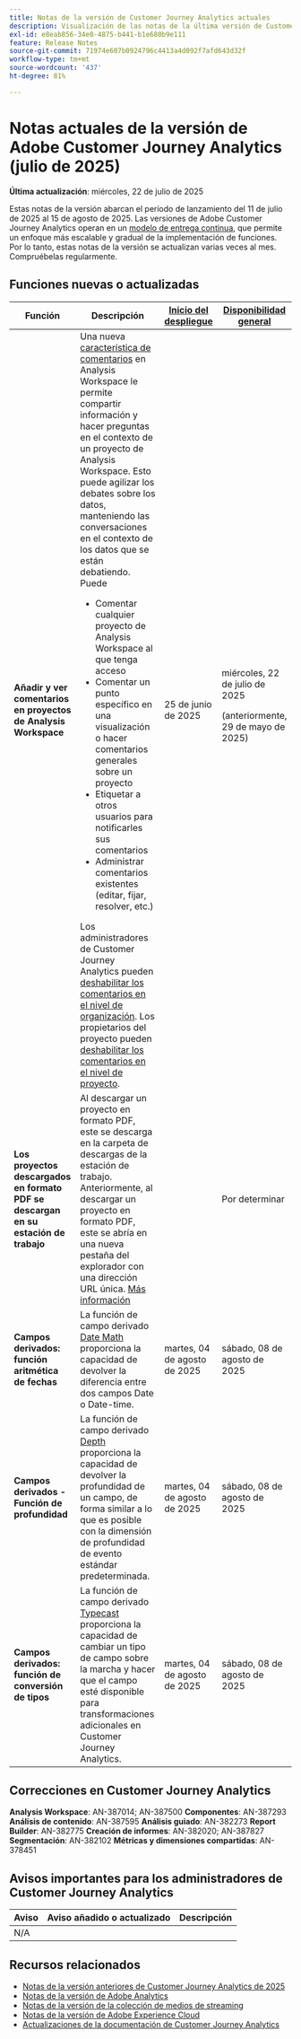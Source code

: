 ```yaml
---
title: Notas de la versión de Customer Journey Analytics actuales
description: Visualización de las notas de la última versión de Customer Journey Analytics
exl-id: e8eab856-34e0-4875-b441-b1e680b9e111
feature: Release Notes
source-git-commit: 71974e607b0924796c4413a4d092f7afd643d32f
workflow-type: tm+mt
source-wordcount: '437'
ht-degree: 81%

---
```


# Notas actuales de la versión de Adobe Customer Journey Analytics (julio de 2025)

**Última actualización**: miércoles, 22 de julio de 2025


Estas notas de la versión abarcan el período de lanzamiento del 11 de julio de 2025 al 15 de agosto de 2025. Las versiones de Adobe Customer Journey Analytics operan en un [modelo de entrega continua](releases.md), que permite un enfoque más escalable y gradual de la implementación de funciones. Por lo tanto, estas notas de la versión se actualizan varias veces al mes. Compruébelas regularmente.

## Funciones nuevas o actualizadas

| Función | Descripción | [Inicio del despliegue](releases.md) | [Disponibilidad general](releases.md) |
| ----------- | ---------- | ------- | ---- |
| **Añadir y ver comentarios en proyectos de Analysis Workspace** | Una nueva [característica de comentarios](https://experienceleague.adobe.com/es/docs/analytics-platform/using/cja-workspace/build-workspace-project/comment-projects) en Analysis Workspace le permite compartir información y hacer preguntas en el contexto de un proyecto de Analysis Workspace. Esto puede agilizar los debates sobre los datos, manteniendo las conversaciones en el contexto de los datos que se están debatiendo. Puede <ul><li>Comentar cualquier proyecto de Analysis Workspace al que tenga acceso</li><li>Comentar un punto específico en una visualización o hacer comentarios generales sobre un proyecto</li><li>Etiquetar a otros usuarios para notificarles sus comentarios</li><li>Administrar comentarios existentes (editar, fijar, resolver, etc.)</li></ul>Los administradores de Customer Journey Analytics pueden [deshabilitar los comentarios en el nivel de organización](https://experienceleague.adobe.com/es/docs/analytics-platform/using/cja-workspace/user-preferences#ims-organization-preferences). Los propietarios del proyecto pueden [deshabilitar los comentarios en el nivel de proyecto](https://experienceleague.adobe.com/es/docs/analytics-platform/using/cja-workspace/build-workspace-project/create-projects). | 25 de junio de 2025 | miércoles, 22 de julio de 2025 <p>(anteriormente, 29 de mayo de 2025)</p> |
| **Los proyectos descargados en formato PDF se descargan en su estación de trabajo** | Al descargar un proyecto en formato PDF, este se descarga en la carpeta de descargas de la estación de trabajo. Anteriormente, al descargar un proyecto en formato PDF, este se abría en una nueva pestaña del explorador con una dirección URL única. [Más información](https://experienceleague.adobe.com/es/docs/analytics-platform/using/cja-workspace/export/download-send) | | Por determinar |
| **Campos derivados: función aritmética de fechas** | La función de campo derivado [Date Math](/help/data-views/derived-fields/derived-fields.md#date-math) proporciona la capacidad de devolver la diferencia entre dos campos Date o Date-time. | martes, 04 de agosto de 2025 | sábado, 08 de agosto de 2025 |
| **Campos derivados - Función de profundidad** | La función de campo derivado [Depth](/help/data-views/derived-fields/derived-fields.md#depth) proporciona la capacidad de devolver la profundidad de un campo, de forma similar a lo que es posible con la dimensión de profundidad de evento estándar predeterminada. | martes, 04 de agosto de 2025 | sábado, 08 de agosto de 2025 |
| **Campos derivados: función de conversión de tipos** | La función de campo derivado [Typecast](/help/data-views/derived-fields/derived-fields.md#typecast) proporciona la capacidad de cambiar un tipo de campo sobre la marcha y hacer que el campo esté disponible para transformaciones adicionales en Customer Journey Analytics. | martes, 04 de agosto de 2025 | sábado, 08 de agosto de 2025 |

## Correcciones en Customer Journey Analytics

**Analysis Workspace**: AN-387014; AN-387500
**Componentes**: AN-387293
**Análisis de contenido**: AN-387595
**Análisis guiado**: AN-382273
**Report Builder**: AN-382775
**Creación de informes**: AN-382020; AN-387827
**Segmentación**: AN-382102
**Métricas y dimensiones compartidas**: AN-378451


## Avisos importantes para los administradores de Customer Journey Analytics

| Aviso | Aviso añadido o actualizado | Descripción |
| --- | --- | --- |
| N/A | | |

## Recursos relacionados

* [Notas de la versión anteriores de Customer Journey Analytics de 2025](/help/release-notes/2025.md)
* [Notas de la versión de Adobe Analytics](https://experienceleague.adobe.com/docs/analytics/release-notes/latest.html?lang=es)
* [Notas de la versión de la colección de medios de streaming](https://experienceleague.adobe.com/docs/media-analytics/using/additional-resources/release-notes.html?lang=es)
* [Notas de la versión de Adobe Experience Cloud](https://experienceleague.adobe.com/docs/release-notes/experience-cloud/current.html?lang=es)
* [Actualizaciones de la documentación de Customer Journey Analytics](/help/release-notes/doc-changes.md)
